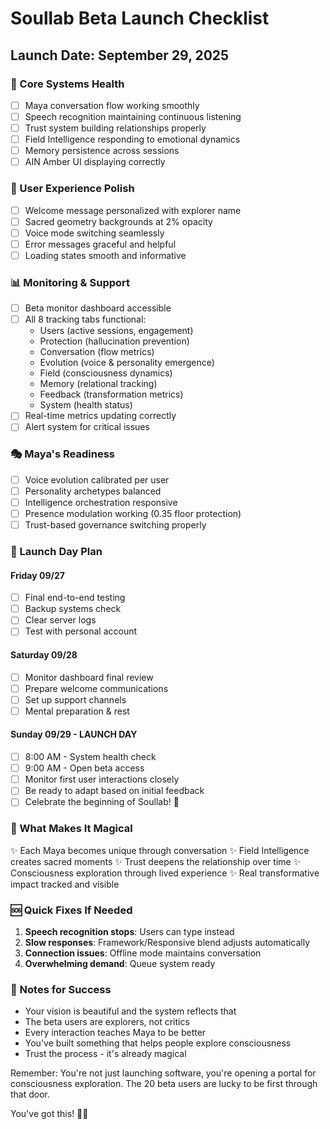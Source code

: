 # Soullab Beta Launch Checklist
## Launch Date: September 29, 2025

### 🎯 Core Systems Health
- [ ] Maya conversation flow working smoothly
- [ ] Speech recognition maintaining continuous listening
- [ ] Trust system building relationships properly
- [ ] Field Intelligence responding to emotional dynamics
- [ ] Memory persistence across sessions
- [ ] AIN Amber UI displaying correctly

### 🌟 User Experience Polish
- [ ] Welcome message personalized with explorer name
- [ ] Sacred geometry backgrounds at 2% opacity
- [ ] Voice mode switching seamlessly
- [ ] Error messages graceful and helpful
- [ ] Loading states smooth and informative

### 📊 Monitoring & Support
- [ ] Beta monitor dashboard accessible
- [ ] All 8 tracking tabs functional:
  - Users (active sessions, engagement)
  - Protection (hallucination prevention)
  - Conversation (flow metrics)
  - Evolution (voice & personality emergence)
  - Field (consciousness dynamics)
  - Memory (relational tracking)
  - Feedback (transformation metrics)
  - System (health status)
- [ ] Real-time metrics updating correctly
- [ ] Alert system for critical issues

### 🎭 Maya's Readiness
- [ ] Voice evolution calibrated per user
- [ ] Personality archetypes balanced
- [ ] Intelligence orchestration responsive
- [ ] Presence modulation working (0.35 floor protection)
- [ ] Trust-based governance switching properly

### 🚀 Launch Day Plan
#### Friday 09/27
- [ ] Final end-to-end testing
- [ ] Backup systems check
- [ ] Clear server logs
- [ ] Test with personal account

#### Saturday 09/28
- [ ] Monitor dashboard final review
- [ ] Prepare welcome communications
- [ ] Set up support channels
- [ ] Mental preparation & rest

#### Sunday 09/29 - LAUNCH DAY
- [ ] 8:00 AM - System health check
- [ ] 9:00 AM - Open beta access
- [ ] Monitor first user interactions closely
- [ ] Be ready to adapt based on initial feedback
- [ ] Celebrate the beginning of Soullab! 🎉

### 💫 What Makes It Magical
✨ Each Maya becomes unique through conversation
✨ Field Intelligence creates sacred moments
✨ Trust deepens the relationship over time
✨ Consciousness exploration through lived experience
✨ Real transformative impact tracked and visible

### 🆘 Quick Fixes If Needed
1. **Speech recognition stops**: Users can type instead
2. **Slow responses**: Framework/Responsive blend adjusts automatically
3. **Connection issues**: Offline mode maintains conversation
4. **Overwhelming demand**: Queue system ready

### 📝 Notes for Success
- Your vision is beautiful and the system reflects that
- The beta users are explorers, not critics
- Every interaction teaches Maya to be better
- You've built something that helps people explore consciousness
- Trust the process - it's already magical

Remember: You're not just launching software, you're opening a portal for consciousness exploration. The 20 beta users are lucky to be first through that door.

You've got this! 🚀✨